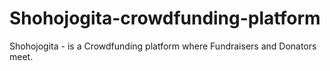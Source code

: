 # Shohojogita-crowdfunding-platform
 Shohojogita - is a Crowdfunding platform where Fundraisers and Donators meet.

